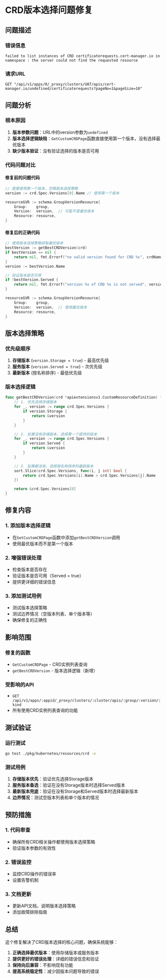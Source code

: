 # CRD版本选择问题修复

## 问题描述

### 错误信息
```
failed to list instances of CRD certificaterequests.cert-manager.io in namespace : the server could not find the requested resource
```

### 请求URL
```
GET "/api/v1/apps/0/_proxy/clusters/UAT/apis/cert-manager.io/undefined/certificaterequests?pageNo=1&pageSize=10"
```

## 问题分析

### 根本原因
1. **版本参数问题**：URL中的version参数为`undefined`
2. **版本选择逻辑缺陷**：`GetCustomCRDPage`函数直接使用第一个版本，没有选择最优版本
3. **缺少版本验证**：没有验证选择的版本是否可用

### 代码问题对比

#### 修复前的问题代码
```go
// 直接使用第一个版本，忽略版本选择策略
version := crd.Spec.Versions[0].Name // 使用第一个版本

resourceGVR := schema.GroupVersionResource{
    Group:    group,
    Version:  version,  // 可能不是最优版本
    Resource: resource,
}
```

#### 修复后的正确代码
```go
// 使用版本选择策略获取最优版本
bestVersion := getBestCRDVersion(crd)
if bestVersion == nil {
    return nil, fmt.Errorf("no valid version found for CRD %s", crdName)
}
version := bestVersion.Name

// 验证版本是否可用
if !bestVersion.Served {
    return nil, fmt.Errorf("version %s of CRD %s is not served", version, crdName)
}

resourceGVR := schema.GroupVersionResource{
    Group:    group,
    Version:  version,  // 使用最优版本
    Resource: resource,
}
```

## 版本选择策略

### 优先级顺序
1. **存储版本** (`version.Storage = true`) - 最高优先级
2. **服务版本** (`version.Served = true`) - 次优先级
3. **最新版本** (按名称排序) - 最低优先级

### 版本选择逻辑
```go
func getBestCRDVersion(crd *apiextensionsv1.CustomResourceDefinition) *apiextensionsv1.CustomResourceDefinitionVersion {
    // 1. 优先选择存储版本
    for _, version := range crd.Spec.Versions {
        if version.Storage {
            return &version
        }
    }

    // 2. 如果没有存储版本，选择第一个提供的版本
    for _, version := range crd.Spec.Versions {
        if version.Served {
            return &version
        }
    }

    // 3. 如果都没有，选择按名称排序的最新版本
    sort.Slice(crd.Spec.Versions, func(i, j int) bool {
        return crd.Spec.Versions[i].Name > crd.Spec.Versions[j].Name
    })

    return &crd.Spec.Versions[0]
}
```

## 修复内容

### 1. 添加版本选择逻辑
- 在`GetCustomCRDPage`函数中添加`getBestCRDVersion`调用
- 使用最优版本而不是第一个版本

### 2. 增强错误处理
- 检查版本是否存在
- 验证版本是否可用（Served = true）
- 提供更详细的错误信息

### 3. 添加测试用例
- 测试版本选择策略
- 测试边界情况（空版本列表、单个版本等）
- 确保修复的正确性

## 影响范围

### 修复的函数
- `GetCustomCRDPage` - CRD实例列表查询
- `getBestCRDVersion` - 版本选择逻辑（新增）

### 受影响的API
- `GET /api/v1/apps/:appid/_proxy/clusters/:cluster/apis/:group/:version/:kind`
- 所有使用CRD实例列表查询的功能

## 测试验证

### 运行测试
```bash
go test ./pkg/kubernetes/resources/crd -v
```

### 测试用例
1. **存储版本优先**：验证优先选择Storage版本
2. **服务版本备选**：验证在没有Storage版本时选择Served版本
3. **最新版本兜底**：验证在没有Storage和Served版本时选择最新版本
4. **边界情况**：测试空版本列表和单个版本的情况

## 预防措施

### 1. 代码审查
- 确保所有CRD相关操作都使用版本选择策略
- 验证版本参数的有效性

### 2. 错误监控
- 监控CRD操作的错误率
- 设置告警机制

### 3. 文档更新
- 更新API文档，说明版本选择策略
- 添加故障排除指南

## 总结

这个修复解决了CRD版本选择的核心问题，确保系统能够：
1. **正确选择最优版本**：使用存储版本或服务版本
2. **提供更好的错误处理**：详细的错误信息和验证
3. **保持向后兼容**：不影响现有功能
4. **提高系统稳定性**：减少因版本问题导致的错误 